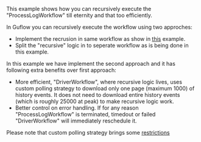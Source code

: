 ﻿This example shows how you can recursively execute the "ProcessLogWorkflow" till eternity and that too efficiently.

In Guflow you can recursively execute the workflow using two approches:
 * Implement the recrusion in same workflow as show in [this](https://github.com/gurmitteotia/guflow-samples/tree/master/LoopSupport) example.
 * Split the "recursive" logic in to seperate workflow as is being done in this example.

  
 In this example we have implement the second approach and it has following extra benefits over first approach:
  * More efficient, "DriverWorkflow", where recursive logic lives, uses custom polling strategy to download only one page (maximum 1000) of history events. It does not need to download 
    entire history events (which is roughly 25000 at peak) to make recursive logic work.
  * Better control on error handling. If for any reason "ProcessLogWorkflow" is terminated, timedout or failed "DriverWorkflow" will immediately reschedule it.

  Please note that custom polling strategy brings some [restrictions](https://github.com/gurmitteotia/guflow/wiki/Custom-polling-strategy)